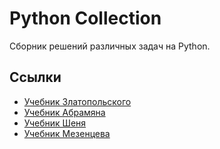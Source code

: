 # Python Collection
Сборник решений различных задач на Python.

## Ссылки
- [Учебник Златопольского](https://drive.google.com/file/d/1iGmAYoQ1DKlhdNFkqFTjlk3v1uICH2ix/view?usp=share_link)
- [Учебник Абрамяна](https://drive.google.com/file/d/1QYvSQcv9mINGWTnVd6WI09WpVvWga6gT/view?usp=share_link)
- [Учебник Шеня](https://vk.com/doc137181225_441506449?hash=9471f5da6c44c1731a&dl=0cc1a14c7bb86e37b1)
- [Учебник Мезенцева](https://vk.com/doc137181225_441506448?hash=bbc9337262a5f943b4&dl=eead91428fed264c40)